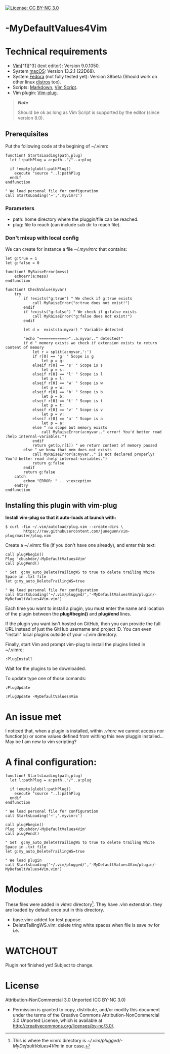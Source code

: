 <!-- ------------------------------------------------------
* Created By : sdo
* File Name : README.md
* Creation Date :2023-05-08 05:52:48
* Last Modified : 2023-06-03 19:07:43
* Email Address : sdo@dorseb.ddns.net
* Version : 0.0.0.63
* License : 
* 	Permission is granted to copy, distribute, and/or modify this document under the terms of the Creative Commons Attribution-NonCommercial 3.0
* 	Unported License, which is available at http://creativecommons.org/licenses/by-nc/3.0/.
* Purpose :
------------------------------------------------------ -->

[![License: CC BY-NC 3.0](https://img.shields.io/badge/License-CC_BY--NC_3.0-lightgrey.svg)](https://creativecommons.org/licenses/by-nc/3.0/)

# -MyDefaultValues4Vim

# Technical requirements

- [Vim](https://en.wikipedia.org/wiki/Vim_(text_editor))[^1][^3] (text editor): Version 9.0.1050.
- System [macOS](https://en.wikipedia.org/wiki/MacOS): Version 13.2.1 (22D68).
- System [Fedora](https://getfedora.org/) (not fully tested yet): Version 38beta (Should work on other linux [distros](https://en.wikipedia.org/wiki/List_of_Linux_distributions) too).
- Scripts: [Markdown](https://en.wikipedia.org/wiki/Markdown), [Vim Script](https://en.wikipedia.org/wiki/Vim_(text_editor)#Vim_script).
- Vim plugin: [Vim-plug](https://github.com/junegunn/vim-plug).


>***Note***
>
> Should be ok as long as Vim Script is supported by the editor (since version 8.0).

## Prerequisites

Put the following code at the begining of ~/.vimrc

```
function! StartsLoading(path,plug)
  let l:pathPlug = a:path.."/"..a:plug

  if !empty(glob(l:pathPlug))
    execute "source "..l:pathPlug
  endif
endfunction

" We load personal file for configuration
call StartsLoading('~','.myvimrc')
```

### Parameters

* path: home directory where the pluggin/file can be reached.
* plug: file to reach (can include sub dir to reach file).

### Don't mixup with local config

We can create for instance a file *~/.myvimrc* that contains:

```
let g:true = 1
let g:false = 0

function! MyRaiseError(mess)
	echoerr(a:mess)
endfunction

function! CheckValue(myvar)
	try
		if !exists("g:true") " We check if g:true exists
			call MyRaiseError("o:true does not exist!")
		endif
		if !exists("g:false") " We check if g:false exists
			call MyRaiseError("g:false does not exist!")
		endif

		let d =  exists(a:myvar) " Variable detected

		"echo "============>"..a:myvar.." detected!"
		if d " memory exists we check if extension exists to return content of memory
			let r = split(a:myvar,':')
			if r[0] == 'g' " Scope is g
				let p = g:
			elseif r[0] == 's' " Scope is s
				let p = s:
			elseif r[0] == 'l' " Scope is l 
				let p = l:
			elseif r[0] == 'w' " Scope is w 
				let p = w:
			elseif r[0] == 'b' " Scope is b 
				let p = b:
			elseif r[0] == 't' " Scope is t 
				let p = t:
			elseif r[0] == 'v' " Scope is v 
				let p = v:
			elseif r[0] == 'a' " Scope is a 
				let p = a:
			else " no scope but memory exists
				call MyRaiseError(a:myvar.." error! You'd better read :help internal-variables.")
			endif
			return get(p,r[1]) " we return content of memory passed
		else " we know that mem does not exists 
			call MyRaiseError(a:myvar.." is not declared properly! You'd better read :help internal-variables.")
			return g:false
		endif
		return g:false
	catch
		echom "ERROR: " .. v:exception
	endtry
endfunction
```

## Installing this plugin with vim-plug

**Install vim-plug so that it auto-loads at launch with:**

```
$ curl -fLo ~/.vim/autoload/plug.vim --create-dirs \
        https://raw.githubusercontent.com/junegunn/vim-plug/master/plug.vim
```

Create a ~/.vimrc file (if you don't have one already), and enter this text:

```
call plug#begin()
Plug 'cbushdor/-MyDefaultValues4Vim'
call plug#end()

" Set  g:my_auto_DeleteTrailingWS to true to delete trailing White Space in .txt file
let g:my_auto_DeleteTrailingWS=true

" We load personal file for configuration
call StartsLoading('~/.vim/plugged/','-MyDefaultValues4Vim/plugin/-MyDefaultValues4Vim.vim')
```

Each time you want to install a plugin, you must enter the name and location of the plugin between the **plug#begin()** and **plug#end** lines.

If the plugin you want isn't hosted on GitHub, then you can provide the full URL instead of just the GitHub username and project ID. You can even "install" local plugins outside of your ~/.vim directory.

Finally, start Vim and prompt vim-plug to install the plugins listed in ~/.vimrc:
```
:PlugInstall
```

Wait for the plugins to be downloaded.

To update type one of those comands:
```
:PlugUpdate
```
```
:PlugUpdate -MyDefaultValues4Vim
```

# An issue met
I noticed that, when a plugin is installed, within *.vimrc* we cannot access nor function(s) or some values defined from withing this new pluggin installed... 
May be I am new to vim scripting?

# A final configuration:

```
function! StartsLoading(path,plug)
  let l:pathPlug = a:path.."/"..a:plug

  if !empty(glob(l:pathPlug))
    execute "source "..l:pathPlug
  endif
endfunction

" We load personal file for configuration
call StartsLoading('~','.myvimrc')

call plug#begin()
Plug 'cbushdor/-MyDefaultValues4Vim'
call plug#end()

" Set  g:my_auto_DeleteTrailingWS to true to delete trailing White Space in .txt file
let g:my_auto_DeleteTrailingWS=true

" We load plugin
call StartsLoading('~/.vim/plugged/','-MyDefaultValues4Vim/plugin/-MyDefaultValues4Vim.vim')
```

# Modules

These files were added in *vimrc* directory[^4]. They have *.vim* extenstion. they are loaded by default once put in this directory.

* base.vim: added for test pupose.
* DeleteTailingWS.vim: delete tring white spaces when file is save *:w* for i.e.	


# WATCHOUT

Plugin not finished yet! Subject to change.

# License

Attribution-NonCommercial 3.0 Unported (CC BY-NC 3.0)
* 	Permission is granted to copy, distribute, and/or modify this document under the terms of the Creative Commons Attribution-NonCommercial 3.0
 	Unported License, which is available at http://creativecommons.org/licenses/by-nc/3.0/.

[^1]: About [Vim](https://www.vim.org/about.php).
[^2]: How to install [Vim plugin](https://linuxhandbook.com/install-vim-plugins/).
[^3]: This code was based on [Vim documentation](https://vimdoc.sourceforge.net/).
[^4]: This is where the vimrc directory is *~/.vim/plugged/-MyDefaultValues4Vim* in our case.
